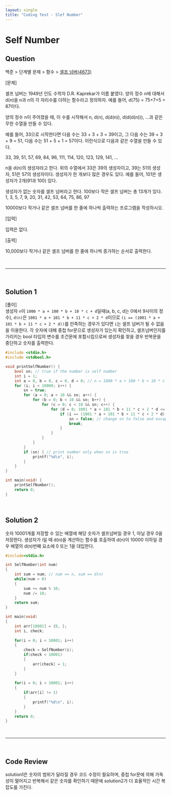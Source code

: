 ```yaml
---
layout: single
title: "Coding Test - Slef Number"
---
```


# Self Number
## Question
 백준 > 단계별 문제 > 함수 >  [셀프 넘버(4673)]("https://www.acmicpc.net/problem/4673")

[문제]  

셀프 넘버는 1949년 인도 수학자 D.R. Kaprekar가 이름 붙였다. 양의 정수 n에 대해서 d(n)을 n과 n의 각 자리수를 더하는 함수라고 정의하자. 예를 들어, d(75) = 75+7+5 = 87이다.

양의 정수 n이 주어졌을 때, 이 수를 시작해서 n, d(n), d(d(n)), d(d(d(n))), ...과 같은 무한 수열을 만들 수 있다. 

예를 들어, 33으로 시작한다면 다음 수는 33 + 3 + 3 = 39이고, 그 다음 수는 39 + 3 + 9 = 51, 다음 수는 51 + 5 + 1 = 57이다. 이런식으로 다음과 같은 수열을 만들 수 있다.

33, 39, 51, 57, 69, 84, 96, 111, 114, 120, 123, 129, 141, ...

n을 d(n)의 생성자라고 한다. 위의 수열에서 33은 39의 생성자이고, 39는 51의 생성자, 51은 57의 생성자이다. 생성자가 한 개보다 많은 경우도 있다. 예를 들어, 101은 생성자가 2개(91과 100) 있다. 

생성자가 없는 숫자를 셀프 넘버라고 한다. 100보다 작은 셀프 넘버는 총 13개가 있다. 1, 3, 5, 7, 9, 20, 31, 42, 53, 64, 75, 86, 97

10000보다 작거나 같은 셀프 넘버를 한 줄에 하나씩 출력하는 프로그램을 작성하시오.

[입력]  

입력은 없다.

[출력]  

10,000보다 작거나 같은 셀프 넘버를 한 줄에 하나씩 증가하는 순서로 출력한다.

<br>

---

<br>

## Solution 1
[풀이]  
생성자 `n`이 `1000 * a + 100 * b + 10 * c + d`일때(a, b, c, d는 0에서 9사이의 정수), `d(n)`은 `1001 * a + 101 * b + 11 * c + 2 * d`이므로 `(i == (1001 * a + 101 * b + 11 * c + 2 * d))`를 만족하는 경우가 있다면 `i`는 셀프 넘버가 될 수 없음을 이용한다. 각 숫자에 대해 중첩 for문으로 생성자가 있는지 확인하고, 셀프넘버인지를 가리키는 bool 타입의 변수를 조건문에 포함시킴으로써 생성자를 찾을 경우 반복문을 중단하고 숫자를 출력한다.

```c
#include <stdio.h>
#include <stdbool.h>

void printSelfNumber() {
	bool sn; // true if the number is self number
	int i = 1;
	int a = 0, b = 0, c = 0, d = 0; // n = 1000 * a + 100 * b + 10 * c + d
	for (i; i < 10000; i++) {
		sn = true;
		for (a = 0; a < 10 && sn; a++) {
			for (b = 0; b < 10 && sn; b++) {
				for (c = 0; c < 10 && sn; c++) {
					for (d = 0; 1001 * a + 101 * b + 11 * c + 2 * d <= i && d < 10; d++) { // keep checking until d(n) is less than or equal with number i
						if (i == (1001 * a + 101 * b + 11 * c + 2 * d)) {
							sn = false; // change sn to false and escape nested loop
							break;
						}
					}
				}
			}
		}
		if (sn) { // print number only when sn is true
			printf("%d\n", i);
		}		
	}
}

int main(void) {
	printSelfNumber();
	return 0;
}
```

<br>

## Solution 2
숫자 10001개를 저장할 수 있는 배열에 해당 숫자가 셀프넘버일 경우 1, 아닐 경우 0을 저장한다. 생성자가 i일 때 d(n)을 계산하는 함수를 호출하여 d(n)이 10000 이하일 경우 배열의 d(n)번째 요소에 0 또는 1을 대입한다.

```c
#include<stdio.h>

int SelfNumber(int num)
{
    int sum = num; // num == n, sum == d(n)
    while(num > 0)
    {
        sum += num % 10;
        num /= 10;
    }
    return sum;
}

int main(void)
{
    int arr[10001] = {0, };
    int i, check;
    
    for(i = 0; i < 10001; i++)
    {
        check = SelfNumber(i);
        if(check < 10001)
        {
            arr[check] = 1;
        }
    }
    
    for(i = 0; i < 10001; i++)
    {
        if(arr[i] != 1)
        {
            printf("%d\n", i);
        }
    }
    return 0;
}
```
<br>

---

<br>

## Code Review
solution1은 숫자의 범위가 달라질 경우 코드 수정이 필요하며, 중첩 for문에 의해 가독성이 떨어지고 반복해서 같은 숫자를 확인하기 때문에 solution2가 더 효율적인 시간 복잡도를 가진다.